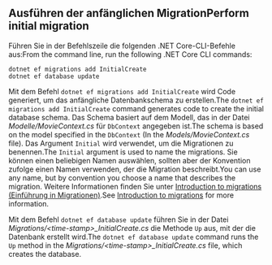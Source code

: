 <a name="cli"></a>
## <a name="perform-initial-migration"></a><span data-ttu-id="f7405-101">Ausführen der anfänglichen Migration</span><span class="sxs-lookup"><span data-stu-id="f7405-101">Perform initial migration</span></span>

<span data-ttu-id="f7405-102">Führen Sie in der Befehlszeile die folgenden .NET Core-CLI-Befehle aus:</span><span class="sxs-lookup"><span data-stu-id="f7405-102">From the command line, run the following .NET Core CLI commands:</span></span>

```console
dotnet ef migrations add InitialCreate
dotnet ef database update
```

<span data-ttu-id="f7405-103">Mit dem Befehl `dotnet ef migrations add InitialCreate` wird Code generiert, um das anfängliche Datenbankschema zu erstellen.</span><span class="sxs-lookup"><span data-stu-id="f7405-103">The `dotnet ef migrations add InitialCreate` command generates code to create the initial database schema.</span></span> <span data-ttu-id="f7405-104">Das Schema basiert auf dem Modell, das in der Datei *Modelle/MovieContext.cs* für `DbContext` angegeben ist.</span><span class="sxs-lookup"><span data-stu-id="f7405-104">The schema is based on the model specified in the `DbContext` (In the *Models/MovieContext.cs* file).</span></span> <span data-ttu-id="f7405-105">Das Argument `Initial` wird verwendet, um die Migrationen zu benennen.</span><span class="sxs-lookup"><span data-stu-id="f7405-105">The `Initial` argument is used to name the migrations.</span></span> <span data-ttu-id="f7405-106">Sie können einen beliebigen Namen auswählen, sollten aber der Konvention zufolge einen Namen verwenden, der die Migration beschreibt.</span><span class="sxs-lookup"><span data-stu-id="f7405-106">You can use any name, but by convention you choose a name that describes the migration.</span></span> <span data-ttu-id="f7405-107">Weitere Informationen finden Sie unter [Introduction to migrations (Einführung in Migrationen)](xref:data/ef-mvc/migrations#introduction-to-migrations).</span><span class="sxs-lookup"><span data-stu-id="f7405-107">See [Introduction to migrations](xref:data/ef-mvc/migrations#introduction-to-migrations) for more information.</span></span>

<span data-ttu-id="f7405-108">Mit dem Befehl `dotnet ef database update` führen Sie in der Datei  *Migrations/\<time-stamp>_InitialCreate.cs* die Methode `Up` aus, mit der die Datenbank erstellt wird.</span><span class="sxs-lookup"><span data-stu-id="f7405-108">The `dotnet ef database update` command runs the `Up` method in the *Migrations/\<time-stamp>_InitialCreate.cs* file, which creates the database.</span></span>
